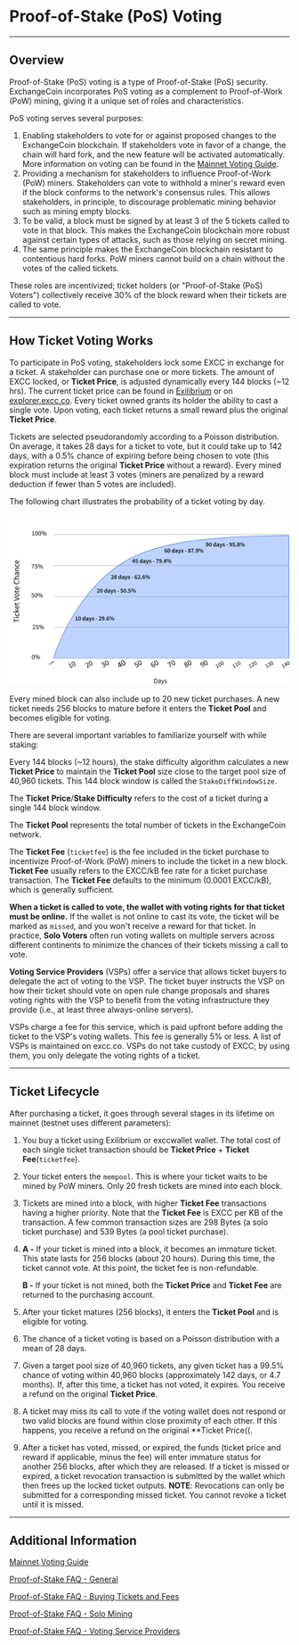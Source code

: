 # Proof-of-Stake (PoS) Voting

---

## Overview

Proof-of-Stake (PoS) voting is a type of Proof-of-Stake (PoS) security. ExchangeCoin incorporates PoS voting as a complement to Proof-of-Work (PoW) mining, giving it a unique set of roles and characteristics.

PoS voting serves several purposes:

1. Enabling stakeholders to vote for or against proposed changes to the ExchangeCoin blockchain. If stakeholders vote in favor of a change, the chain will hard fork, and the new feature will be activated automatically. More information on voting can be found in the [Mainnet Voting Guide](../governance/consensus-rule-voting/overview.md).
2. Providing a mechanism for stakeholders to influence Proof-of-Work (PoW) miners. Stakeholders can vote to withhold a miner's reward even if the block conforms to the network's consensus rules. This allows stakeholders, in principle, to discourage problematic mining behavior such as mining empty blocks.
3. To be valid, a block must be signed by at least 3 of the 5 tickets called to vote in that block. This makes the ExchangeCoin blockchain more robust against certain types of attacks, such as those relying on secret mining.
4. The same principle makes the ExchangeCoin blockchain resistant to contentious hard forks. PoW miners cannot build on a chain without the votes of the called tickets.

These roles are incentivized; ticket holders (or "Proof-of-Stake (PoS) Voters") collectively receive 30% of the block reward when their tickets are called to vote.

---

## How Ticket Voting Works

To participate in PoS voting, stakeholders lock some EXCC in exchange for a ticket. A stakeholder can purchase one or more tickets. The amount of EXCC locked, or **Ticket Price**, is adjusted dynamically every 144 blocks (~12 hrs). The current ticket price can be found in [Exilibrium](../wallets/exilibrium/exilibrium-setup.md) or on [explorer.excc.co](https://explorer.excc.co/). Every ticket owned grants its holder the ability to cast a single vote. Upon voting, each ticket returns a small reward plus the original **Ticket Price**.

Tickets are selected pseudorandomly according to a Poisson distribution. On average, it takes 28 days for a ticket to vote, but it could take up to 142 days, with a 0.5% chance of expiring before being chosen to vote (this expiration returns the original **Ticket Price** without a reward). Every mined block must include at least 3 votes (miners are penalized by a reward deduction if fewer than 5 votes are included).

The following chart illustrates the probability of a ticket voting by day.

![Ticket Voting Chart](../img/ticket_voting_chart.svg)

Every mined block can also include up to 20 new ticket purchases. A new ticket needs 256 blocks to mature before it enters the **Ticket Pool** and becomes eligible for voting.

There are several important variables to familiarize yourself with while staking:

Every 144 blocks (~12 hours), the stake difficulty algorithm calculates a new **Ticket Price** to maintain the **Ticket Pool** size close to the target pool size of 40,960 tickets. This 144 block window is called the `StakeDiffWindowSize`.

The **Ticket Price**/**Stake Difficulty** refers to the cost of a ticket during a single 144 block window.

The **Ticket Pool** represents the total number of tickets in the ExchangeCoin network.

The **Ticket Fee** (`ticketfee`) is the fee included in the ticket purchase to incentivize Proof-of-Work (PoW) miners to include the ticket in a new block. **Ticket Fee** usually refers to the EXCC/kB fee rate for a ticket purchase transaction. The **Ticket Fee** defaults to the minimum (0.0001 EXCC/kB), which is generally sufficient.

**When a ticket is called to vote, the wallet with voting rights for that ticket must be online.** If the wallet is not online to cast its vote, the ticket will be marked as `missed`, and you won't receive a reward for that ticket. In practice, **Solo Voters** often run voting wallets on multiple servers across different continents to minimize the chances of their tickets missing a call to vote.

**Voting Service Providers** (VSPs) offer a service that allows ticket buyers to delegate the act of voting to the VSP. The ticket buyer instructs the VSP on how their ticket should vote on open rule change proposals and shares voting rights with the VSP to benefit from the voting infrastructure they provide (i.e., at least three always-online servers).

VSPs charge a fee for this service, which is paid upfront before adding the ticket to the VSP's voting wallets. This fee is generally 5% or less. A list of VSPs is maintained on excc.co. VSPs do not take custody of EXCC; by using them, you only delegate the voting rights of a ticket.

---

## Ticket Lifecycle

After purchasing a ticket, it goes through several stages in its lifetime on mainnet (testnet uses different parameters):

1. You buy a ticket using Exilibrium or exccwallet wallet. The total cost of each single ticket transaction should be **Ticket Price** + **Ticket Fee**(`ticketfee`).

2. Your ticket enters the `mempool`. This is where your ticket waits to be mined by PoW miners. Only 20 fresh tickets are mined into each block.

3. Tickets are mined into a block, with higher **Ticket Fee** transactions having a higher priority. Note that the **Ticket Fee** is EXCC per KB of the transaction. A few common transaction sizes are 298 Bytes (a solo ticket purchase) and 539 Bytes (a pool ticket purchase).

4. **A -** If your ticket is mined into a block, it becomes an immature ticket. This state lasts for 256 blocks (about 20 hours). During this time, the ticket cannot vote. At this point, the ticket fee is non-refundable.

    **B -** If your ticket is not mined, both the **Ticket Price** and **Ticket Fee** are returned to the purchasing account.

5. After your ticket matures (256 blocks), it enters the **Ticket Pool** and is eligible for voting.

6. The chance of a ticket voting is based on a Poisson distribution with a mean of 28 days.

7. Given a target pool size of 40,960 tickets, any given ticket has a 99.5% chance of voting within 40,960 blocks (approximately 142 days, or 4.7 months). If, after this time, a ticket has not voted, it expires. You receive a refund on the original **Ticket Price**.

8. A ticket may miss its call to vote if the voting wallet does not respond or two valid blocks are found within close proximity of each other. If this happens, you receive a refund on the original **Ticket Price((.

9. After a ticket has voted, missed, or expired, the funds (ticket price and reward if applicable, minus the fee) will enter immature status for another 256 blocks, after which they are released. If a ticket is missed or expired, a ticket revocation transaction is submitted by the wallet which then frees up the locked ticket outputs. **NOTE**: Revocations can only be submitted for a corresponding missed ticket. You cannot revoke a ticket until it is missed.

---

## Additional Information

[Mainnet Voting Guide](../governance/consensus-rule-voting/overview.md)

[Proof-of-Stake FAQ - General](../faq/proof-of-stake/general.md)

[Proof-of-Stake FAQ - Buying Tickets and Fees](../faq/proof-of-stake/buying-tickets-and-fees.md)

[Proof-of-Stake FAQ - Solo Mining](../faq/proof-of-stake/solo-voting.md)

[Proof-of-Stake FAQ - Voting Service Providers](../faq/proof-of-stake/voting-service-providers.md)
